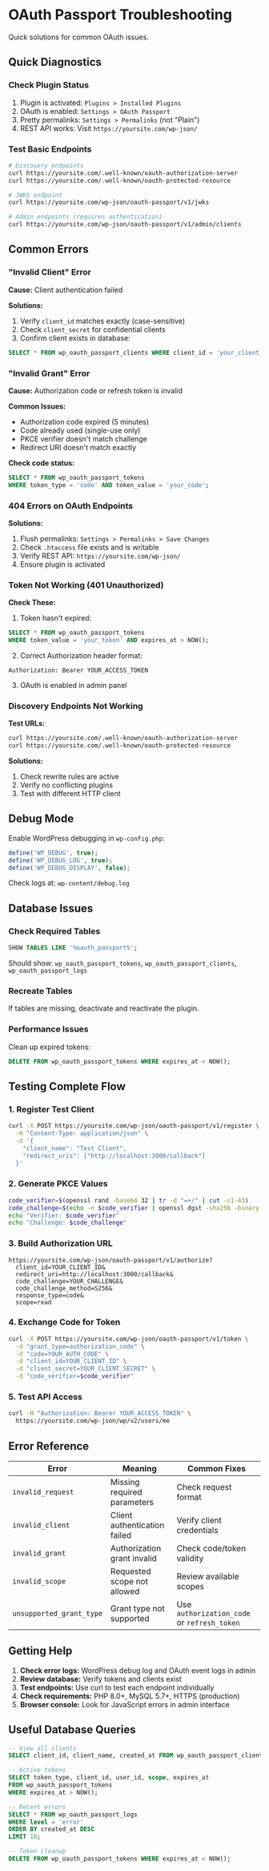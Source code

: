 # OAuth Passport Troubleshooting

Quick solutions for common OAuth issues.

## Quick Diagnostics

### Check Plugin Status
1. Plugin is activated: `Plugins > Installed Plugins`
2. OAuth is enabled: `Settings > OAuth Passport`
3. Pretty permalinks: `Settings > Permalinks` (not "Plain")
4. REST API works: Visit `https://yoursite.com/wp-json/`

### Test Basic Endpoints
```bash
# Discovery endpoints
curl https://yoursite.com/.well-known/oauth-authorization-server
curl https://yoursite.com/.well-known/oauth-protected-resource

# JWKS endpoint
curl https://yoursite.com/wp-json/oauth-passport/v1/jwks

# Admin endpoints (requires authentication)
curl https://yoursite.com/wp-json/oauth-passport/v1/admin/clients
```

## Common Errors

### "Invalid Client" Error

**Cause:** Client authentication failed

**Solutions:**
1. Verify `client_id` matches exactly (case-sensitive)
2. Check `client_secret` for confidential clients
3. Confirm client exists in database:
```sql
SELECT * FROM wp_oauth_passport_clients WHERE client_id = 'your_client_id';
```

### "Invalid Grant" Error

**Cause:** Authorization code or refresh token is invalid

**Common Issues:**
- Authorization code expired (5 minutes)
- Code already used (single-use only)
- PKCE verifier doesn't match challenge
- Redirect URI doesn't match exactly

**Check code status:**
```sql
SELECT * FROM wp_oauth_passport_tokens 
WHERE token_type = 'code' AND token_value = 'your_code';
```

### 404 Errors on OAuth Endpoints

**Solutions:**
1. Flush permalinks: `Settings > Permalinks > Save Changes`
2. Check `.htaccess` file exists and is writable
3. Verify REST API: `https://yoursite.com/wp-json/`
4. Ensure plugin is activated

### Token Not Working (401 Unauthorized)

**Check These:**
1. Token hasn't expired:
```sql
SELECT * FROM wp_oauth_passport_tokens 
WHERE token_value = 'your_token' AND expires_at > NOW();
```

2. Correct Authorization header format:
```
Authorization: Bearer YOUR_ACCESS_TOKEN
```

3. OAuth is enabled in admin panel

### Discovery Endpoints Not Working

**Test URLs:**
```bash
curl https://yoursite.com/.well-known/oauth-authorization-server
curl https://yoursite.com/.well-known/oauth-protected-resource
```

**Solutions:**
1. Check rewrite rules are active
2. Verify no conflicting plugins
3. Test with different HTTP client

## Debug Mode

Enable WordPress debugging in `wp-config.php`:
```php
define('WP_DEBUG', true);
define('WP_DEBUG_LOG', true);
define('WP_DEBUG_DISPLAY', false);
```

Check logs at: `wp-content/debug.log`

## Database Issues

### Check Required Tables
```sql
SHOW TABLES LIKE '%oauth_passport%';
```
Should show: `wp_oauth_passport_tokens`, `wp_oauth_passport_clients`, `wp_oauth_passport_logs`

### Recreate Tables
If tables are missing, deactivate and reactivate the plugin.

### Performance Issues
Clean up expired tokens:
```sql
DELETE FROM wp_oauth_passport_tokens WHERE expires_at < NOW();
```

## Testing Complete Flow

### 1. Register Test Client
```bash
curl -X POST https://yoursite.com/wp-json/oauth-passport/v1/register \
  -H "Content-Type: application/json" \
  -d '{
    "client_name": "Test Client",
    "redirect_uris": ["http://localhost:3000/callback"]
  }'
```

### 2. Generate PKCE Values
```bash
code_verifier=$(openssl rand -base64 32 | tr -d "=+/" | cut -c1-43)
code_challenge=$(echo -n $code_verifier | openssl dgst -sha256 -binary | base64 | tr -d "=" | tr '/+' '_-')
echo "Verifier: $code_verifier"
echo "Challenge: $code_challenge"
```

### 3. Build Authorization URL
```
https://yoursite.com/wp-json/oauth-passport/v1/authorize?
  client_id=YOUR_CLIENT_ID&
  redirect_uri=http://localhost:3000/callback&
  code_challenge=YOUR_CHALLENGE&
  code_challenge_method=S256&
  response_type=code&
  scope=read
```

### 4. Exchange Code for Token
```bash
curl -X POST https://yoursite.com/wp-json/oauth-passport/v1/token \
  -d "grant_type=authorization_code" \
  -d "code=YOUR_AUTH_CODE" \
  -d "client_id=YOUR_CLIENT_ID" \
  -d "client_secret=YOUR_CLIENT_SECRET" \
  -d "code_verifier=$code_verifier"
```

### 5. Test API Access
```bash
curl -H "Authorization: Bearer YOUR_ACCESS_TOKEN" \
  https://yoursite.com/wp-json/wp/v2/users/me
```

## Error Reference

| Error | Meaning | Common Fixes |
|-------|---------|--------------|
| `invalid_request` | Missing required parameters | Check request format |
| `invalid_client` | Client authentication failed | Verify client credentials |
| `invalid_grant` | Authorization grant invalid | Check code/token validity |
| `invalid_scope` | Requested scope not allowed | Review available scopes |
| `unsupported_grant_type` | Grant type not supported | Use `authorization_code` or `refresh_token` |

## Getting Help

1. **Check error logs:** WordPress debug log and OAuth event logs in admin
2. **Review database:** Verify tokens and clients exist
3. **Test endpoints:** Use curl to test each endpoint individually
4. **Check requirements:** PHP 8.0+, MySQL 5.7+, HTTPS (production)
5. **Browser console:** Look for JavaScript errors in admin interface

## Useful Database Queries

```sql
-- View all clients
SELECT client_id, client_name, created_at FROM wp_oauth_passport_clients;

-- Active tokens
SELECT token_type, client_id, user_id, scope, expires_at 
FROM wp_oauth_passport_tokens 
WHERE expires_at > NOW();

-- Recent errors
SELECT * FROM wp_oauth_passport_logs 
WHERE level = 'error' 
ORDER BY created_at DESC 
LIMIT 10;

-- Token cleanup
DELETE FROM wp_oauth_passport_tokens WHERE expires_at < NOW();
```